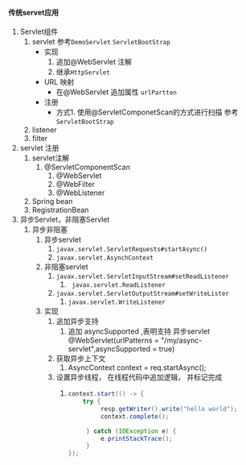 #### 传统servet应用
1. Servlet组件
    1. servlet 参考`DemoServlet` `ServletBootStrap`
        * 实现
          1. 追加@WebServlet 注解
          2. 继承`HttpServlet`
        * URL 映射
          * 在@WebServlet 追加属性 `urlPartten` 
        * 注册
          * 方式1. 使用@ServletComponetScan的方式进行扫描 参考 `ServletBootStrap`
    2. listener
    3. filter
2. servlet 注册
    1. servlet注解
        1. @ServletComponentScan
            1. @WebServlet
            2. @WebFilter
            3. @WebListener
    2. Spring bean
    3. RegistrationBean
3. 异步Servlet，非阻塞Servlet
    1. 异步非阻塞
       1. 异步servlet
          1. `javax.servlet.ServletRequests#startAsync()`
          2. `javax.servlet.AsynchContext`
       2. 非阻塞servlet
          1. `javax.servlet.ServletInputStream#setReadListener`
             1. ` javax.servlet.ReadListener`
          2. `javax.servlet.ServletOutputStream#setWriteLister`
             1. `javax.servlet.WriteListener`
       3. 实现
          1. 追加异步支持
             1. 追加 asyncSupported ,表明支持 异步servlet @WebServlet(urlPatterns = "/my/async-servlet",asyncSupported = true)
          2. 获取异步上下文
             1. AsyncContext context = req.startAsync();
          3. 设置异步线程， 在线程代码中追加逻辑， 并标记完成
             1. ``` java 
                context.start(() -> {
                    try {
                         resp.getWriter().write("hello world");
                         context.complete();

                     } catch (IOException e) {
                         e.printStackTrace();
                     }
                });
                ```
        